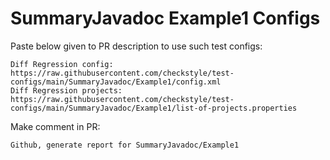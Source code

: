 # SummaryJavadoc Example1 Configs
Paste below given to PR description to use such test configs:
```
Diff Regression config: https://raw.githubusercontent.com/checkstyle/test-configs/main/SummaryJavadoc/Example1/config.xml
Diff Regression projects: https://raw.githubusercontent.com/checkstyle/test-configs/main/SummaryJavadoc/Example1/list-of-projects.properties
```
Make comment in PR:
```
Github, generate report for SummaryJavadoc/Example1
```

